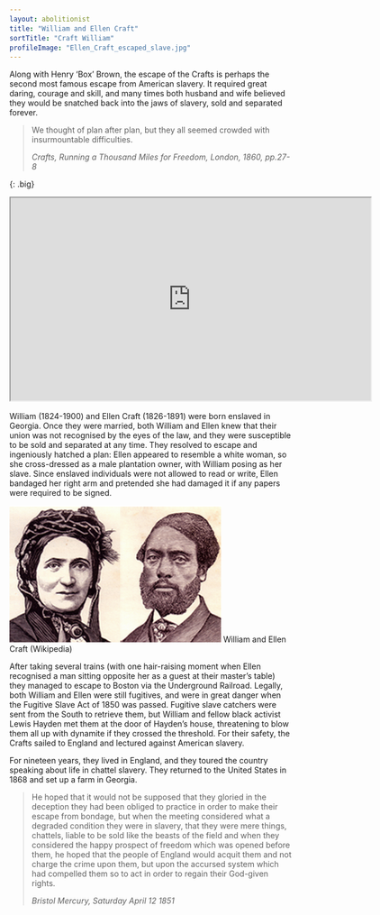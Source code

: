 ```yaml
---
layout: abolitionist
title: "William and Ellen Craft"
sortTitle: "Craft William"
profileImage: "Ellen_Craft_escaped_slave.jpg"
---
```


Along with Henry ‘Box’ Brown, the escape of the Crafts is perhaps the second most famous escape from American slavery. It required great daring, courage and skill, and many times both husband and wife believed they would be snatched back into the jaws of slavery, sold and separated forever.

>We thought of plan after plan, but they all seemed crowded with insurmountable difficulties. 
> <footer><cite>Crafts, Running a Thousand Miles for Freedom, London, 1860, pp.27-8</cite></footer>
{: .big}

<iframe width="640px" height="360px" src="https://gcp-europe-west1.app.carto.com/map/a54539ea-20ca-46d0-a7c5-4e1b1cf3ec0a"></iframe>

William (1824-1900) and Ellen Craft (1826-1891) were born enslaved in Georgia. Once they were married, both William and Ellen knew that their union was not recognised by the eyes of the law, and they were susceptible to be sold and separated at any time. They resolved to escape and ingeniously hatched a plan: Ellen appeared to resemble a white woman, so she cross-dressed as a male plantation owner, with William posing as her slave. Since enslaved individuals were not allowed to read or write, Ellen bandaged her right arm and pretended she had damaged it if any papers were required to be signed.

![Picture of William and Ellen Craft.](/img/Ellen_and_William_Craft.png)
<span class="caption text-muted">William and Ellen Craft (Wikipedia)</span>

After taking several trains (with one hair-raising moment when Ellen recognised a man sitting opposite her as a guest at their master’s table) they managed to escape to Boston via the Underground Railroad. Legally, both William and Ellen were still fugitives, and were in great danger when the Fugitive Slave Act of 1850 was passed. Fugitive slave catchers were sent from the South to retrieve them, but William and fellow black activist Lewis Hayden met them at the door of Hayden’s house, threatening to blow them all up with dynamite if they crossed the threshold. For their safety, the Crafts sailed to England and lectured against American slavery.

For nineteen years, they lived in England, and they toured the country speaking about life in chattel slavery. They returned to the United States in 1868 and set up a farm in Georgia.

>He hoped that it would not be supposed that they gloried in the deception they had been obliged to practice in order to make their escape from bondage, but when the meeting considered what a degraded condition they were in slavery, that they were mere things, chattels, liable to be sold like the beasts of the field and when they considered the happy prospect of freedom which was opened before them, he hoped that the people of England would acquit them and not charge the crime upon them, but upon the accursed system which had compelled them so to act in order to regain their God-given rights.
><footer><cite>Bristol Mercury, Saturday April 12 1851</cite></footer>
